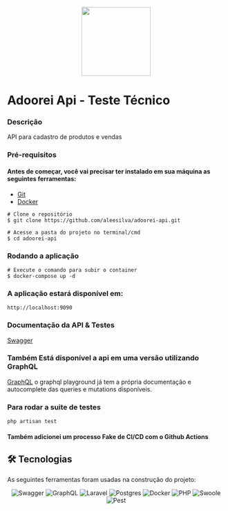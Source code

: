 <p align="center" dir="auto">
    <a target="_blank" rel="noopener noreferrer nofollow" href="https://camo.githubusercontent.com/cf25d81ab5acf028eda0aa2d361aca96198ef9d789a12a7e9b9931c8c799e297/68747470733a2f2f61646f6f7265692e73332e75732d656173742d322e616d617a6f6e6177732e636f6d2f696d616765732f6c6f6a655f74657374655f6c6f676f61646f6f7265695f313636323437363636332e706e67"><img src="https://camo.githubusercontent.com/cf25d81ab5acf028eda0aa2d361aca96198ef9d789a12a7e9b9931c8c799e297/68747470733a2f2f61646f6f7265692e73332e75732d656173742d322e616d617a6f6e6177732e636f6d2f696d616765732f6c6f6a655f74657374655f6c6f676f61646f6f7265695f313636323437363636332e706e67" width="160" data-canonical-src="https://adoorei.s3.us-east-2.amazonaws.com/images/loje_teste_logoadoorei_1662476663.png" style="max-width: 100%;"></a>
</p>

# Adoorei Api - Teste Técnico

### Descrição
API para cadastro de produtos e vendas

### Pré-requisitos
#### Antes de começar, você vai precisar ter instalado em sua máquina as seguintes ferramentas:
- [Git](https://git-scm.com)
- [Docker](https://www.docker.com/)
```
# Clone o repositório
$ git clone https://github.com/aleesilva/adoorei-api.git
```

```
# Acesse a pasta do projeto no terminal/cmd
$ cd adoorei-api
```
### Rodando a aplicação
```
# Execute o comando para subir o container
$ docker-compose up -d
```
### A aplicação estará disponível em:
```
http://localhost:9090
```

### Documentação da API & Testes
[Swagger](http://localhost:9090/api/docs)

### Também Está disponível a api em uma versão utilizando GraphQL
[GraphQL](http://localhost:9090/graphiql) o graphql playground já tem a própria documentação e autocomplete das queries e mutations disponíveis.

### Para rodar a suite de testes
```
php artisan test
```

#### Também adicionei um processo Fake de CI/CD com o Github Actions


## 🛠 Tecnologias
As seguintes ferramentas foram usadas na construção do projeto:



<p align="center">
    <img src="https://img.shields.io/badge/Swagger-85EA2D?style=for-the-badge&logo=swagger&logoColor=black" alt="Swagger" />
    <img src="https://img.shields.io/badge/GrahpQL-E10098?style=for-the-badge&logo=graphql&logoColor=white" alt="GraphQL" />
    <img src="https://img.shields.io/badge/Laravel-FF2D20?style=for-the-badge&logo=laravel&logoColor=white" alt="Laravel" />
    <img src="https://img.shields.io/badge/Potsgres-336791?style=for-the-badge&logo=postgresql&logoColor=white" alt="Postgres" />
    <img src="https://img.shields.io/badge/Docker-2496ED?style=for-the-badge&logo=docker&logoColor=white" alt="Docker" />
    <img src="https://img.shields.io/badge/PHP-777BB4?style=for-the-badge&logo=php&logoColor=white" alt="PHP" />
    <img src="https://img.shields.io/badge/Swoole-8DD6F9?style=for-the-badge&logo=swoole&logoColor=black" alt="Swoole" />
    <img src="https://img.shields.io/badge/Pest-8DD6F9?style=for-the-badge&logo=pest&logoColor=black" alt="Pest" />
</p>
